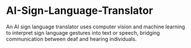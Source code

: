# AI-Sign-Language-Translator
An AI sign language translator uses computer vision and machine learning to interpret sign language gestures into text or speech, bridging communication between deaf and hearing individuals.
